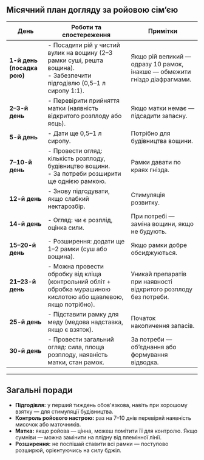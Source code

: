 
## **Місячний план догляду за ройовою сім’єю**

| День                       | Роботи та спостереження                                                                                                   | Примітки                                                                  |
| -------------------------- | ------------------------------------------------------------------------------------------------------------------------- | ------------------------------------------------------------------------- |
| **1-й день (посадка рою)** | - Посадити рій у чистий вулик на вощину (2–3 рамки суші, решта вощина).<br>- Забезпечити підгодівлю (0,5–1 л сиропу 1:1). | Якщо рій великий — одразу 10 рамок, інакше — обмежити гніздо діафрагмами. |
| **2–3-й день**             | - Перевірити прийняття матки (наявність відкритого розплоду або яєць).                                                    | Якщо матки немає — підсадити запасну.                                     |
| **5-й день**               | - Дати ще 0,5–1 л сиропу.                                                                                                 | Потрібно для будівництва вощини.                                          |
| **7–10-й день**            | - Провести огляд: кількість розплоду, будівництво вощини. <br>- За потреби розширити ще однією рамкою.                    | Рамки давати по краях гнізда.                                             |
| **12-й день**              | - Знову підгодувати, якщо слабкий нектарозбір.                                                                            | Стимуляція розвитку.                                                      |
| **14-й день**              | - Огляд: чи є розплід, оцінка сили.                                                                                       | При потребі — заміна вощини, якщо не будують.                             |
| **15–20-й день**           | - Розширення: додати ще 1–2 рамки (суш або вощина).                                                                       | Якщо рамки добре обсиджуються.                                            |
| **21–23-й день**           | - Можна провести обробку від кліща (контрольний обліт + обробка мурашиною кислотою або щавлевою, якщо потрібно).          | Уникай препаратів при наявності відкритого розплоду без потреби.          |
| **25-й день**              | - Підставити рамку для меду (медова надставка, якщо є взяток).                                                            | Початок накопичення запасів.                                              |
| **30-й день**              | - Провести загальний огляд: сила, площа розплоду, наявність матки, стан рамок.                                            | За потреби — об’єднання або формування відводка.                          |

---

## **Загальні поради**

* **Підгодівля:** у перший тиждень обов'язкова, навіть при хорошому взятку — для стимуляції будівництва.
* **Контроль ройового настрою:** раз на 7–10 днів перевіряй наявність мисочок або маточників.
* **Матка:** якщо ройова — цінна, можеш помітити її для контролю. Якщо сумніви — можна замінити на плідну від племінної лінії.
* **Розширення:** не поспішай ставити всі рамки — поступово розширюй, орієнтуючись на силу бджіл.
